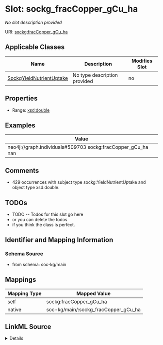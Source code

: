

# Slot: sockg_fracCopper_gCu_ha


_No slot description provided_





URI: [sockg:fracCopper_gCu_ha](http://www.semanticweb.org/sockg/ontologies/2024/0/soil-carbon-ontology/fracCopper_gCu_ha)



<!-- no inheritance hierarchy -->





## Applicable Classes

| Name | Description | Modifies Slot |
| --- | --- | --- |
| [SockgYieldNutrientUptake](../classes/SockgYieldNutrientUptake.md) | No type description provided |  no  |







## Properties

* Range: [xsd:double](http://www.w3.org/2001/XMLSchema#double)






## Examples

| Value |
| --- |
| neo4j://graph.individuals#509703 sockg:fracCopper_gCu_ha nan |

## Comments

* 429 occurrences with subject type sockg:YieldNutrientUptake and object type xsd:double.

## TODOs

* TODO -- Todos for this slot go here
* or you can delete the todos
* if you think the class is perfect.

## Identifier and Mapping Information







### Schema Source


* from schema: soc-kg/main




## Mappings

| Mapping Type | Mapped Value |
| ---  | ---  |
| self | sockg:fracCopper_gCu_ha |
| native | soc-kg/main/:sockg_fracCopper_gCu_ha |




## LinkML Source

<details>
```yaml
name: sockg_fracCopper_gCu_ha
description: No slot description provided
todos:
- TODO -- Todos for this slot go here
- or you can delete the todos
- if you think the class is perfect.
comments:
- 429 occurrences with subject type sockg:YieldNutrientUptake and object type xsd:double.
examples:
- value: neo4j://graph.individuals#509703 sockg:fracCopper_gCu_ha nan
from_schema: soc-kg/main
rank: 1000
slot_uri: sockg:fracCopper_gCu_ha
alias: sockg_fracCopper_gCu_ha
domain_of:
- sockg_YieldNutrientUptake
range: double

```
</details>